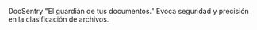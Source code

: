 DocSentry
"El guardián de tus documentos."
Evoca seguridad y precisión en la clasificación de archivos.
